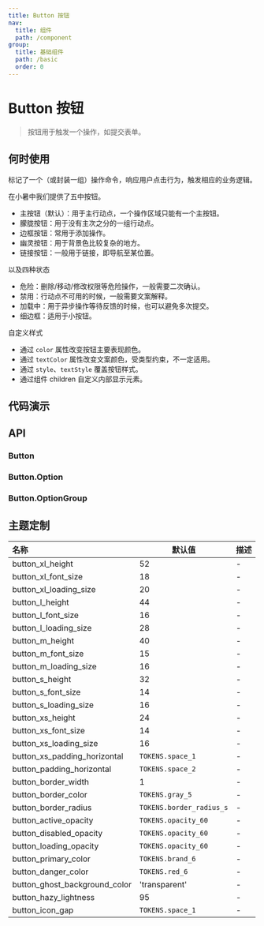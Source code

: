 ```yaml
---
title: Button 按钮
nav:
  title: 组件
  path: /component
group:
  title: 基础组件
  path: /basic
  order: 0
---
```


# Button 按钮

> 按钮用于触发一个操作，如提交表单。

## 何时使用

标记了一个（或封装一组）操作命令，响应用户点击行为，触发相应的业务逻辑。

在小暑中我们提供了五中按钮。

- 主按钮（默认）：用于主行动点，一个操作区域只能有一个主按钮。
- 朦胧按钮：用于没有主次之分的一组行动点。
- 边框按钮：常用于添加操作。
- 幽灵按钮：用于背景色比较复杂的地方。
- 链接按钮：一般用于链接，即导航至某位置。

以及四种状态

- 危险：删除/移动/修改权限等危险操作，一般需要二次确认。
- 禁用：行动点不可用的时候，一般需要文案解释。
- 加载中：用于异步操作等待反馈的时候，也可以避免多次提交。
- 细边框：适用于小按钮。

自定义样式

- 通过 `color` 属性改变按钮主要表现颜色。
- 通过 `textColor` 属性改变文案颜色，受类型约束，不一定适用。
- 通过 `style`、`textStyle` 覆盖按钮样式。
- 通过组件 children 自定义内部显示元素。

## 代码演示

<code src="./__fixtures__/type.tsx"></code>

<code src="./__fixtures__/danger.tsx"></code>

<code src="./__fixtures__/hairline.tsx"></code>

<code src="./__fixtures__/disabled.tsx"></code>

<code src="./__fixtures__/loading.tsx"></code>

<code src="./__fixtures__/size.tsx"></code>

<code src="./__fixtures__/icon.tsx"></code>

<code src="./__fixtures__/option.tsx"></code>

<code src="./__fixtures__/option-group.tsx"></code>

## API

### Button

<API hideTitle src="./button.tsx"></API>

### Button.Option

<API hideTitle src="./button-option.tsx"></API>

### Button.OptionGroup

<API hideTitle src="./button-option-group.tsx"></API>

## 主题定制

| 名称                          | 默认值                   | 描述 |
| :---------------------------- | ------------------------ | ---- |
| button_xl_height              | 52                       | -    |
| button_xl_font_size           | 18                       | -    |
| button_xl_loading_size        | 20                       | -    |
| button_l_height               | 44                       | -    |
| button_l_font_size            | 16                       | -    |
| button_l_loading_size         | 28                       | -    |
| button_m_height               | 40                       | -    |
| button_m_font_size            | 15                       | -    |
| button_m_loading_size         | 16                       | -    |
| button_s_height               | 32                       | -    |
| button_s_font_size            | 14                       | -    |
| button_s_loading_size         | 16                       | -    |
| button_xs_height              | 24                       | -    |
| button_xs_font_size           | 14                       | -    |
| button_xs_loading_size        | 16                       | -    |
| button_xs_padding_horizontal  | `TOKENS.space_1`         | -    |
| button_padding_horizontal     | `TOKENS.space_2`         | -    |
| button_border_width           | 1                        | -    |
| button_border_color           | `TOKENS.gray_5`          | -    |
| button_border_radius          | `TOKENS.border_radius_s` | -    |
| button_active_opacity         | `TOKENS.opacity_60`      | -    |
| button_disabled_opacity       | `TOKENS.opacity_60`      | -    |
| button_loading_opacity        | `TOKENS.opacity_60`      | -    |
| button_primary_color          | `TOKENS.brand_6`         | -    |
| button_danger_color           | `TOKENS.red_6`           | -    |
| button_ghost_background_color | 'transparent'            | -    |
| button_hazy_lightness         | 95                       | -    |
| button_icon_gap               | `TOKENS.space_1`         | -    |
